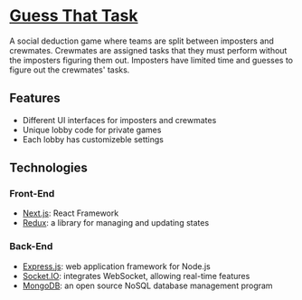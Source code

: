 <!-- git subtree push --prefix server heroku main -->
# [Guess That Task](https://guess-that-task.vercel.app/)
A social deduction game where teams are split between imposters and crewmates. Crewmates are assigned tasks that they must perform without the imposters figuring them out. Imposters have limited time and guesses to figure out the crewmates' tasks.
<!-- ![Take2](https://user-images.githubusercontent.com/88467268/145750663-e7dae76d-3d27-4f11-bd4e-8f451eb429cc.gif) -->

## Features
* Different UI interfaces for imposters and crewmates
* Unique lobby code for private games
* Each lobby has customizeble settings 

## Technologies
### Front-End
* [Next.js](https://nextjs.org/): React Framework
* [Redux](https://redux.js.org/): a library for managing and updating states
### Back-End
* [Express.js](https://expressjs.com/): web application framework for Node.js
* [Socket.IO](https://socket.io/): integrates WebSocket, allowing real-time features
* [MongoDB](https://www.mongodb.com/): an open source NoSQL database management program
